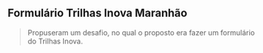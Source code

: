 ## Formulário Trilhas Inova Maranhão

> Propuseram um desafio, no qual o proposto era fazer um formulário do Trilhas Inova.
